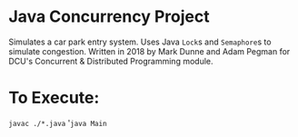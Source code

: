 # Java Concurrency Project

Simulates a car park entry system. 
Uses Java `Lock`s and `Semaphore`s to simulate congestion.
Written in 2018 by Mark Dunne and Adam Pegman for DCU's 
Concurrent & Distributed Programming module.

# To Execute:
`javac ./*.java`
'`java Main`
